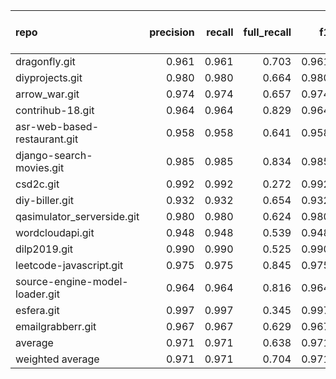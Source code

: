 | repo                           |   precision |   recall |   full_recall |    f1 |   full_f1 |   ppcr |   support |   full_support |   Rules Number |   Average Rule Len |
|:-------------------------------|------------:|---------:|--------------:|------:|----------:|-------:|----------:|---------------:|---------------:|-------------------:|
| dragonfly.git                  |       0.961 |    0.961 |         0.703 | 0.961 |     0.812 |  0.731 |     14701 |          20104 |             21 |                6.8 |
| diyprojects.git                |       0.980 |    0.980 |         0.664 | 0.980 |     0.792 |  0.678 |     25557 |          37689 |             14 |                6.3 |
| arrow_war.git                  |       0.974 |    0.974 |         0.657 | 0.974 |     0.785 |  0.675 |     11571 |          17145 |             87 |                7.5 |
| contrihub-18.git               |       0.964 |    0.964 |         0.829 | 0.964 |     0.892 |  0.860 |     49565 |          57616 |            108 |                8.3 |
| asr-web-based-restaurant.git   |       0.958 |    0.958 |         0.641 | 0.958 |     0.768 |  0.669 |      7938 |          11867 |              7 |                6.1 |
| django-search-movies.git       |       0.985 |    0.985 |         0.834 | 0.985 |     0.903 |  0.847 |     34344 |          40553 |             18 |                8.0 |
| csd2c.git                      |       0.992 |    0.992 |         0.272 | 0.992 |     0.427 |  0.274 |      2610 |           9530 |              1 |                3.0 |
| diy-biller.git                 |       0.932 |    0.932 |         0.654 | 0.932 |     0.768 |  0.702 |      6883 |           9811 |              6 |                4.7 |
| qasimulator_serverside.git     |       0.980 |    0.980 |         0.624 | 0.980 |     0.762 |  0.637 |     13312 |          20898 |             83 |                7.7 |
| wordcloudapi.git               |       0.948 |    0.948 |         0.539 | 0.948 |     0.687 |  0.569 |      3942 |           6933 |              3 |                8.0 |
| dilp2019.git                   |       0.990 |    0.990 |         0.525 | 0.990 |     0.686 |  0.531 |      5805 |          10941 |              9 |                4.9 |
| leetcode-javascript.git        |       0.975 |    0.975 |         0.845 | 0.975 |     0.905 |  0.866 |     12857 |          14843 |            105 |                6.5 |
| source-engine-model-loader.git |       0.964 |    0.964 |         0.816 | 0.964 |     0.884 |  0.847 |     12835 |          15161 |              8 |                4.1 |
| esfera.git                     |       0.997 |    0.997 |         0.345 | 0.997 |     0.513 |  0.346 |      2461 |           7103 |              3 |                3.0 |
| emailgrabberr.git              |       0.967 |    0.967 |         0.629 | 0.967 |     0.762 |  0.650 |     11328 |          17423 |             10 |                5.9 |
| average                        |       0.971 |    0.971 |         0.638 | 0.971 |     0.756 |  0.659 |     14380 |          19841 |             32 |                6.1 |
| weighted average               |       0.971 |    0.971 |         0.704 | 0.971 |     0.807 |  0.753 |           |                |                |                    |